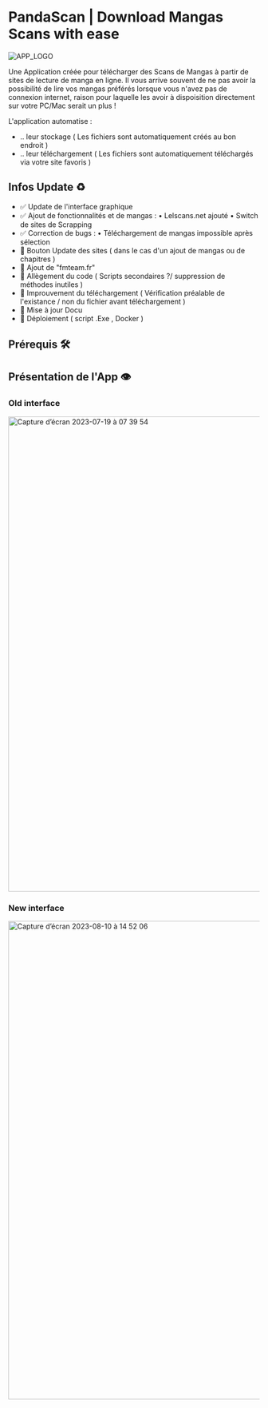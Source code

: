 # PandaScan | Download Mangas Scans with ease

![APP_LOGO](https://github.com/CAprogs/PandaScan/assets/104645407/37d0a0e8-0f19-4a9c-b2c3-34126dc71a21)

Une Application créée pour télécharger des Scans de Mangas à partir de sites de lecture de manga en ligne.
Il vous arrive souvent de ne pas avoir la possibilité de lire vos mangas préférés lorsque vous n'avez pas de connexion internet, raison pour laquelle les avoir à dispoisition directement sur votre PC/Mac serait un plus !

L'application automatise :
- .. leur stockage ( Les fichiers sont automatiquement créés au bon endroit )
- .. leur téléchargement ( Les fichiers sont automatiquement téléchargés via votre site favoris )

## Infos Update ♻️

- ✅ Update de l'interface graphique 
- ✅ Ajout de fonctionnalités et de mangas :
• Lelscans.net ajouté
• Switch de sites de Scrapping
- ✅ Correction de bugs :
• Téléchargement de mangas impossible après sélection
- 🔲 Bouton Update des sites ( dans le cas d'un ajout de mangas ou de chapitres ) 
- 🔲 Ajout de "fmteam.fr"
- 🔲 Allègement du code ( Scripts secondaires ?/ suppression de méthodes inutiles )
- 🔲 Improuvement du téléchargement ( Vérification préalable de l'existance / non du fichier avant téléchargement )
- 🔲 Mise à jour Docu
- 🔲 Déploiement ( script .Exe , Docker )
    
## Prérequis 🛠️

## Présentation de l'App 👁️
### Old interface
<img width="951" alt="Capture d’écran 2023-07-19 à 07 39 54" src="https://github.com/CAprogs/PandaScan/assets/104645407/22cdf853-ed0c-4f24-baab-437214ff04fb">

### New interface
<img width="958" alt="Capture d’écran 2023-08-10 à 14 52 06" src="https://github.com/CAprogs/PandaScan/assets/104645407/966cf744-b592-4fce-8ee5-d37e44f90abc">




